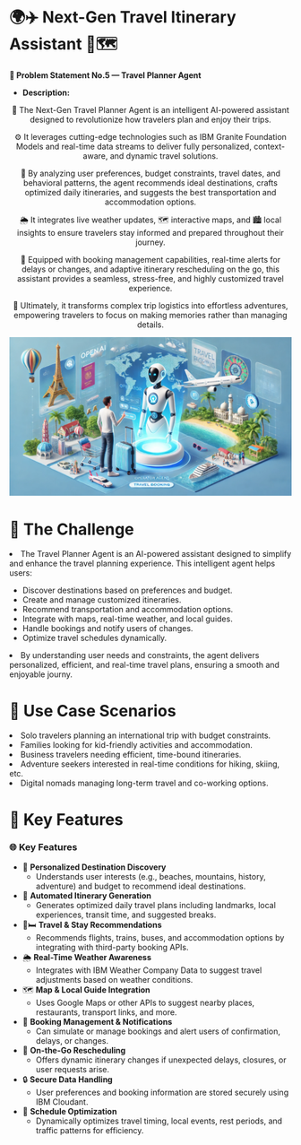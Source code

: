 <h1>🌍✈️ Next-Gen Travel Itinerary Assistant 🤖🗺️</h1>

<p><b>📝 Problem Statement No.5 — Travel Planner Agent</b></p>

<ul>
  <li><b>Description:</b></li>
</ul>

<div align="center">
  <p>🧠 The Next-Gen Travel Planner Agent is an intelligent AI-powered assistant designed to revolutionize how travelers plan and enjoy their trips.</p>
  
  <p>⚙️ It leverages cutting-edge technologies such as IBM Granite Foundation Models and real-time data streams to deliver fully personalized, context-aware, and dynamic travel solutions.</p>
  
  <p>🎯 By analyzing user preferences, budget constraints, travel dates, and behavioral patterns, the agent recommends ideal destinations, crafts optimized daily itineraries, and suggests the best transportation and accommodation options.</p>
  
  <p>🌦️ It integrates live weather updates, 🗺️ interactive maps, and 🏙️ local insights to ensure travelers stay informed and prepared throughout their journey.</p>
  
  <p>📲 Equipped with booking management capabilities, real-time alerts for delays or changes, and adaptive itinerary rescheduling on the go, this assistant provides a seamless, stress-free, and highly customized travel experience.</p>
  
  <p>🌟 Ultimately, it transforms complex trip logistics into effortless adventures, empowering travelers to focus on making memories rather than managing details.</p>
</div>

![image](https://github.com/Soumya2-Roy/project/blob/main/image.jpg)
<h1>📌 The Challenge</h1>
<LI>The Travel Planner Agent is an AI-powered assistant designed to simplify and enhance the travel planning experience. This intelligent agent helps users:</LI>
<UL>
<LI>Discover destinations based on preferences and budget.</LI>

<LI>Create and manage customized itineraries.</LI>

<LI>Recommend transportation and accommodation options.</LI>

<LI>Integrate with maps, real-time weather, and local guides.</LI>

<LI>Handle bookings and notify users of changes.</LI>

<LI>Optimize travel schedules dynamically.</Li>
</ul>
<li>By understanding user needs and constraints, the agent delivers personalized, efficient, and real-time travel plans, ensuring a smooth and enjoyable journy.</li>
<h1>🧭 Use Case Scenarios</h1>

<LI>Solo travelers planning an international trip with budget constraints.</LI>

<LI>Families looking for kid-friendly activities and accommodation.</LI>

<LI>Business travelers needing efficient, time-bound itineraries.</LI>

<LI>Adventure seekers interested in real-time conditions for hiking, skiing, etc.</LI>

<LI>Digital nomads managing long-term travel and co-working options.</LI>
<h1>🧠 Key Features</h1>

<h3>🌐 Key Features</h3>

<ul>
  <li>🧳 <b>Personalized Destination Discovery</b>
    <ul>
      <li>Understands user interests (e.g., beaches, mountains, history, adventure) and budget to recommend ideal destinations.</li>
    </ul>
  </li>

  <li>📅 <b>Automated Itinerary Generation</b>
    <ul>
      <li>Generates optimized daily travel plans including landmarks, local experiences, transit time, and suggested breaks.</li>
    </ul>
  </li>

  <li>🚗🛏️ <b>Travel & Stay Recommendations</b>
    <ul>
      <li>Recommends flights, trains, buses, and accommodation options by integrating with third-party booking APIs.</li>
    </ul>
  </li>

  <li>🌦️ <b>Real-Time Weather Awareness</b>
    <ul>
      <li>Integrates with IBM Weather Company Data to suggest travel adjustments based on weather conditions.</li>
    </ul>
  </li>

  <li>🗺️ <b>Map & Local Guide Integration</b>
    <ul>
      <li>Uses Google Maps or other APIs to suggest nearby places, restaurants, transport links, and more.</li>
    </ul>
  </li>

  <li>📲 <b>Booking Management & Notifications</b>
    <ul>
      <li>Can simulate or manage bookings and alert users of confirmation, delays, or changes.</li>
    </ul>
  </li>

  <li>📍 <b>On-the-Go Rescheduling</b>
    <ul>
      <li>Offers dynamic itinerary changes if unexpected delays, closures, or user requests arise.</li>
    </ul>
  </li>

  <li>🔒 <b>Secure Data Handling</b>
    <ul>
      <li>User preferences and booking information are stored securely using IBM Cloudant.</li>
    </ul>
  </li>

  <li>📍 <b>Schedule Optimization</b>
    <ul>
      <li>Dynamically optimizes travel timing, local events, rest periods, and traffic patterns for efficiency.</li>
    </ul>
  </li>
</ul>

